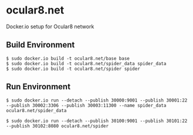 ocular8.net
===========

Docker.io setup for Ocular8 network

Build Environment
-----------------

	$ sudo docker.io build -t ocular8.net/base base
	$ sudo docker.io build -t ocular8.net/spider_data spider_data
	$ sudo docker.io build -t ocular8.net/spider spider

Run Environment
---------------

	$ sudo docker.io run --detach --publish 30000:9001 --publish 30001:22 --publish 30002:3306 --publish 30003:11300 --name spider_data ocular8.net/spider_data

	$ sudo docker.io run --detach --publish 30100:9001 --publish 30101:22 --publish 30102:8080 ocular8.net/spider
